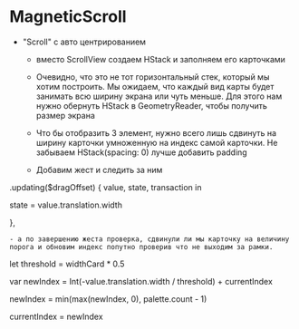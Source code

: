 # MagneticScroll

- "Scroll" с авто центрированием

    - вместо ScrollView создаем HStack и заполняем его карточками

    - Очевидно, что это не тот горизонтальный стек, который мы хотим построить. Мы ожидаем, что каждый вид карты будет занимать всю ширину экрана или чуть меньше. Для этого нам нужно обернуть HStack в GeometryReader, чтобы получить размер экрана

    - Что бы отобразить 3 элемент, нужно всего лишь сдвинуть на ширину карточки умноженную на индекс самой карточки. Не забываем HStack(spacing: 0) лучше добавить padding

    - Добавим жест и следить за ним

.updating($dragOffset) { value, state, transaction in

state = value.translation.width

}, 

    - а по завершению жеста проверка, сдвинули ли мы карточку на величину порога и обновим индекс попутно проверив что не выходим за рамки.

let threshold = widthCard * 0.5

var newIndex = Int(-value.translation.width / threshold) + currentIndex

newIndex = min(max(newIndex, 0), palette.count - 1)

currentIndex = newIndex



